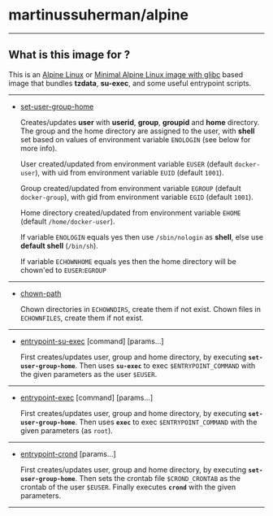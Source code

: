 # martinussuherman/alpine

---

## What is this image for ?

This is an [Alpine Linux](https://hub.docker.com/_/alpine/) or [Minimal Alpine Linux image with glibc](https://hub.docker.com/r/jeanblanchard/alpine-glibc) based image that bundles **tzdata**, **su-exec**, and some useful entrypoint scripts.

---

* [set-user-group-home](https://github.com/martinussuherman/alpine/blob/master/set-user-group-home)

  Creates/updates **user** with **userid**, **group**, **groupid** and **home** directory.
  The group and the home directory are assigned to the user, with **shell** set based on values of environment variable ```ENOLOGIN``` (see below for more info).

  User created/updated from environment variable ```EUSER``` (default ```docker-user```), with uid from environment variable ```EUID``` (default ```1001```).

  Group created/updated from environment variable ```EGROUP``` (default ```docker-group```), with gid from environment variable ```EGID``` (default ```1001```).

  Home directory created/updated from environment variable ```EHOME``` (default ```/home/docker-user```).

  If variable ```ENOLOGIN``` equals yes then use ```/sbin/nologin``` as **shell**, else use **default shell** (```/bin/sh```).

  If variable ```ECHOWNHOME``` equals yes then the home directory will be chown'ed to ```EUSER```:```EGROUP```

---

* [chown-path](https://github.com/martinussuherman/alpine/blob/master/chown-path)

  Chown directories in ```ECHOWNDIRS```, create them if not exist.
  Chown files in ```ECHOWNFILES```, create them if not exist.

---

* [entrypoint-su-exec](https://github.com/martinussuherman/alpine/blob/master/entrypoint-su-exec)
[command] [params...]

  First creates/updates user, group and home directory, by executing **```set-user-group-home```**.
  Then uses **```su-exec```** to exec ```$ENTRYPOINT_COMMAND``` with the given parameters as the user ```$EUSER```.

---

* [entrypoint-exec](https://github.com/martinussuherman/alpine/blob/master/entrypoint-exec)
[command] [params...]

  First creates/updates user, group and home directory, by executing **```set-user-group-home```**.
  Then uses **```exec```** to exec ```$ENTRYPOINT_COMMAND``` with the given parameters (as ```root```).

---

* [entrypoint-crond](https://github.com/martinussuherman/alpine/blob/master/entrypoint-crond) [params...]

  First creates/updates user, group and home directory, by executing **```set-user-group-home```**.
  Then sets the crontab file ```$CROND_CRONTAB``` as the crontab of the user ```$EUSER```.
  Finally executes **```crond```** with the given parameters.

---

